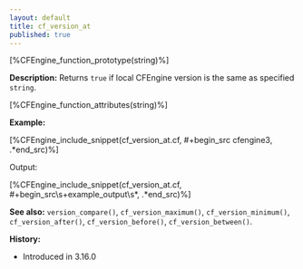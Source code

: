 ```yaml
---
layout: default
title: cf_version_at
published: true
---
```


[%CFEngine_function_prototype(string)%]

**Description:** Returns `true` if local CFEngine version is the same as specified `string`.

[%CFEngine_function_attributes(string)%]

**Example:**

[%CFEngine_include_snippet(cf_version_at.cf, #\+begin_src cfengine3, .*end_src)%]

Output:

[%CFEngine_include_snippet(cf_version_at.cf, #\+begin_src\s+example_output\s*, .*end_src)%]

**See also:** `version_compare()`, `cf_version_maximum()`, `cf_version_minimum()`, `cf_version_after()`, `cf_version_before()`, `cf_version_between()`.

**History:**

* Introduced in 3.16.0
